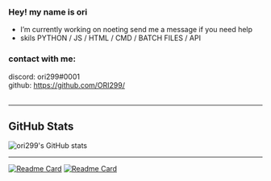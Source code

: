 
### Hey! my name is ori




- I’m currently working on noeting send me a message if you need help
- skils PYTHON / JS / HTML / CMD / BATCH FILES / API






### contact with me:

discord: ori299#0001  
github: https://github.com/ORI299/  
<br />


---


## GitHub Stats

![ori299's GitHub stats](https://github-readme-stats.vercel.app/api?username=ori299&hide_border=True&hide=contribs,prs&theme=radical)
  
  
  ---
</details>




[![Readme Card](https://github-readme-stats.vercel.app/api/pin/?username=ori299&repo=telegram-AStockBot&show_icons=true)](https://github.com/ORI299/telegram-AStockBot)
[![Readme Card](https://github-readme-stats.vercel.app/api/pin/?username=ori299&repo=UrlShorter&show_icons=true)](https://github.com/ORI299/tatts)

  
  
